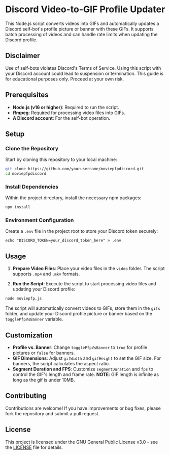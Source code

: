 # Discord Video-to-GIF Profile Updater

This Node.js script converts videos into GIFs and automatically updates a Discord self-bot's profile picture or banner with these GIFs. It supports batch processing of videos and can handle rate limits when updating the Discord profile.

## Disclaimer

Use of self-bots violates Discord's Terms of Service. Using this script with your Discord account could lead to suspension or termination. This guide is for educational purposes only. Proceed at your own risk.

## Prerequisites

- **Node.js (v16 or higher)**: Required to run the script.
- **ffmpeg**: Required for processing video files into GIFs.
- **A Discord account**: For the self-bot operation.

## Setup

### Clone the Repository

Start by cloning this repository to your local machine:

```bash
git clone https://github.com/yourusername/moviepfpdiscord.git
cd moviepfpdiscord
```

### Install Dependencies

Within the project directory, install the necessary npm packages:

```bash
npm install
```

### Environment Configuration

Create a `.env` file in the project root to store your Discord token securely:

```
echo "DISCORD_TOKEN=your_discord_token_here" > .env
```

## Usage

1. **Prepare Video Files**: Place your video files in the `video` folder. The script supports `.mp4` and `.mkv` formats.

2. **Run the Script**: Execute the script to start processing video files and updating your Discord profile:

```bash
node moviepfp.js
```

The script will automatically convert videos to GIFs, store them in the `gifs` folder, and update your Discord profile picture or banner based on the `togglePfpVsBanner` variable.

## Customization

- **Profile vs. Banner**: Change `togglePfpVsBanner` to `true` for profile pictures or `false` for banners.
- **GIF Dimensions**: Adjust `gifWidth` and `gifHeight` to set the GIF size. For banners, the script calculates the aspect ratio.
- **Segment Duration and FPS**: Customize `segmentDuration` and `fps` to control the GIF's length and frame rate.
  **NOTE**: GIF length is infinite as long as the gif is under 10MB.

## Contributing

Contributions are welcome! If you have improvements or bug fixes, please fork the repository and submit a pull request.

## License

This project is licensed under the GNU General Public License v3.0 - see the [LICENSE](LICENSE) file for details.
